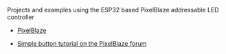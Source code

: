 Projects and examples using the ESP32 based PixelBlaze addressable LED controller

- [PixelBlaze](https://www.bhencke.com/pixelblaze)

- [Simple button tutorial on the PixelBlaze forum](https://forum.electromage.com/t/simple-control-using-momentary-buttons/2615)

